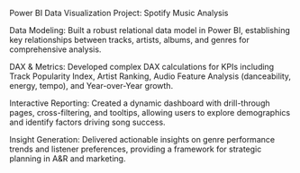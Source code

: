 Power BI Data Visualization Project: Spotify Music Analysis

Data Modeling: Built a robust relational data model in Power BI, establishing key relationships between tracks, artists, albums, and genres for comprehensive analysis.

DAX & Metrics: Developed complex DAX calculations for KPIs including Track Popularity Index, Artist Ranking, Audio Feature Analysis (danceability, energy, tempo), and Year-over-Year growth.

Interactive Reporting: Created a dynamic dashboard with drill-through pages, cross-filtering, and tooltips, allowing users to explore demographics and identify factors driving song success.

Insight Generation: Delivered actionable insights on genre performance trends and listener preferences, providing a framework for strategic planning in A&R and marketing.
